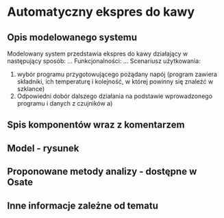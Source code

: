 # Automatyczny ekspres do kawy

## Opis modelowanego systemu
Modelowany system przedstawia ekspres do kawy działający w następujący sposób:
...
Funkcjonalności:
...
Scenariusz użytkowania:
1. wybór programu przygotowującego pożądany napój (program zawiera składniki, ich temperaturę i kolejność, w której powinny się znaleźć w szklance)
2. Odpowiedni dobór dalszego działania na podstawie wprowadzonego programu i danych z czujników
    a) 
## Spis komponentów wraz z komentarzem
## Model - rysunek
## Proponowane metody analizy - dostępne w Osate
## Inne informacje zależne od tematu
